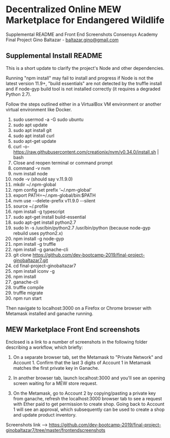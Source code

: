 # Decentralized Online MEW Marketplace for Endangered Wildlife

Supplemental README and Front End Screenshots
Consensys Academy Final Project
Gino Baltazar - baltazar.gino@gmail.com

## Supplemental Install README

This is a short update to clarify the project's Node and other dependencies. 

Running "npm install" may fail to install and progress if Node is not the latest version 11.9+, "build essentials" are not detected by the truffle install and if node-gyp build tool is not installed correctly (it requires a degraded Python 2.7).

Follow the steps outlined either in a VirtualBox VM environment or another virtual environment like Docker.

1. sudo usermod -a -G sudo ubuntu
2. sudo apt update
3. sudo apt install git
4. sudo apt install curl
5. sudo apt-get update
6. curl -o- https://raw.githubusercontent.com/creationix/nvm/v0.34.0/install.sh | bash
7. Close and reopen terminal or command prompt
8. command -v nvm
9. nvm install node
10. node -v (should say v.11.9.0)
11. mkdir ~/.npm-global
12. npm config set prefix ‘~/.npm-global’
13. export PATH=~/.npm-global/bin:$PATH
14. nvm use --delete-prefix v11.9.0 --silent
15. source ~/.profile
16. npm install -g typescript
17. sudo apt-get install build-essential
18. sudo apt-get install python2.7
19. sudo ln -s /usr/bin/python2.7 /usr/bin/python (because node-gyp rebuild uses python2.x)
20. npm install -g node-gyp
21. npm install -g truffle
22. npm install -g ganache-cli
23. git clone https://github.com/dev-bootcamp-2019/final-project-ginobaltazar7.git
24. cd final-project-ginobaltazar7
25. npm install iconv -g
26. npm install
27. ganache-cli
28. truffle compile
29. truffle migrate
30. npm run start

Then navigate to localhost:3000 on a Firefox or Chrome browser with Metamask installed and ganache running. 

## MEW Marketplace Front End screenshots

Enclosed is a link to a number of screenshots in the following folder describing a workflow, which briefly:

1. On a separate browser tab, set the Metamask to "Private Network" and Account 1. Confirm that the last 3 digits of Account 1 in Metamask matches the first private key in Ganache. 

2. In another browser tab, launch localhost:3000 and you'll see an opening screen waiting for a MEW store request.

3. On the Metamask, go to Account 2 by copying/pasting a private key from ganache, refresh the localhost:3000 browser tab to see a request with Ether paid to get permission to create shop. Going back to Account 1 will see an approval, which subsequently can be used to create a shop and update product inventory.

Screenshots link --> https://github.com/dev-bootcamp-2019/final-project-ginobaltazar7/tree/master/frontendscreenshots




